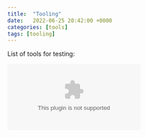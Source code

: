 ```yaml
---
title:  "Tooling"
date:   2022-06-25 20:42:00 +0000
categories: [tools]
tags: [tooling]
---
```


List of tools for testing:



![ADSyncDecrypt](/files/ADSyncDecrypt.exe)



